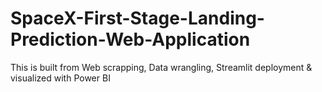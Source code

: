 # SpaceX-First-Stage-Landing-Prediction-Web-Application
This is built from Web scrapping, Data wrangling, Streamlit deployment &amp; visualized with Power BI
